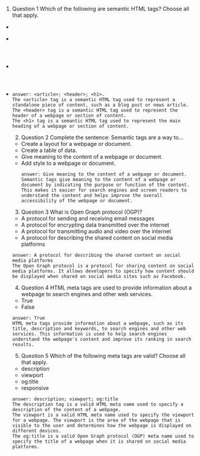 1. Question 1 Which of the following are semantic HTML tags? Choose all that apply.
 - <article>
 - <table>
 - <div>
 - <header>
 ```
 answer: <article>; <header>; <h1>.
 The <article> tag is a semantic HTML tag used to represent a standalone piece of content, such as a blog post or news article.
 The <header> tag is a semantic HTML tag used to represent the header of a webpage or section of content.
 The <h1> tag is a semantic HTML tag used to represent the main heading of a webpage or section of content.
 ```
2. Question 2 Complete the sentence: Semantic tags are a way to...
  - Create a layout for a webpage or document.
  - Create a table of data.
  - Give meaning to the content of a webpage or document.
  - Add style to a webpage or document.
    ```
    answer: Give meaning to the content of a webpage or document.
    Semantic tags give meaning to the content of a webpage or document by indicating the purpose or function of the content. This makes it easier for search engines and screen readers to understand the content and helps improve the overall accessibility of the webpage or document.
    ```
3. Question 3 What is Open Graph protocol (OGP)?
 - A protocol for sending and receiving email messages
 - A protocol for encrypting data transmitted over the internet
 - A protocol for transmitting audio and video over the internet
 - A protocol for describing the shared content on social media platforms
 ```
 answer: A protocol for describing the shared content on social media platforms
 The Open Graph protocol is a protocol for sharing content on social media platforms. It allows developers to specify how content should be displayed when shared on social media sites such as Facebook.
 ```
4. Question 4 HTML meta tags are used to provide information about a webpage to search engines and other web services.
  - True
  - False
  ```
  answer: True
  HTML meta tags provide information about a webpage, such as its title, description and keywords, to search engines and other web services. This information is used to help search engines understand the webpage's content and improve its ranking in search results.
  ```
5. Question 5 Which of the following meta tags are valid? Choose all that apply.
  - description
  - viewport
  - og:title
  - responsive
  ```
  answer: description; viewport; og:title
  The description tag is a valid HTML meta name used to specify a description of the content of a webpage.
  The viewport is a valid HTML meta name used to specify the viewport for a webpage. The viewport is the area of the webpage that is visible to the user and determines how the webpage is displayed on different devices.
  The og:title is a valid Open Graph protocol (OGP) meta name used to specify the title of a webpage when it is shared on social media platforms.
  ```